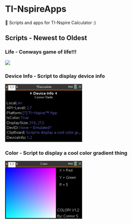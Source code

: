 # TI-NspireApps
🧮 Scripts and apps for TI-Nspire Calculator :)

## Scripts - Newest to Oldest

### Life - Conways game of life!!!
<img src="https://user-images.githubusercontent.com/50306817/117593179-be09fb00-b12a-11eb-937b-0510bf06fa2f.png" width="50%"></img>

### Device Info - Script to display device info
<img src="https://raw.githubusercontent.com/Basicprogrammer10/TI-NspireApps/main/Scripts/deviceInfo/deviceInfo.png" width="50%"></img>

### Color - Script to display a cool color gradient thing
<img src="https://raw.githubusercontent.com/Basicprogrammer10/TI-NspireApps/main/Scripts/color/color-Image.png" width="50%"></img>
